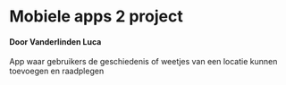 # Mobiele apps 2 project
#### Door Vanderlinden Luca

App waar gebruikers de geschiedenis of weetjes van een locatie kunnen toevoegen en raadplegen
